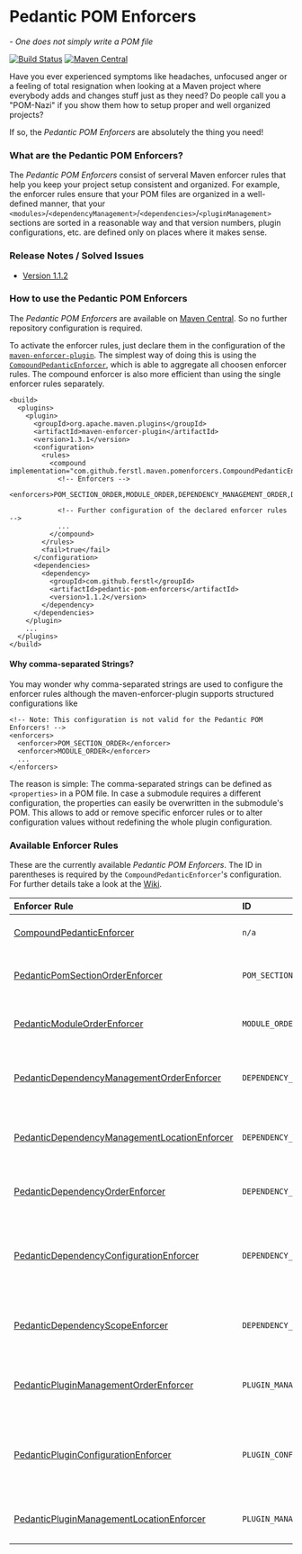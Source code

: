 # Pedantic POM Enforcers
*- One does not simply write a POM file*

[![Build Status](https://travis-ci.org/ferstl/pedantic-pom-enforcers.svg?branch=master)](https://travis-ci.org/ferstl/pedantic-pom-enforcers) [![Maven Central](https://maven-badges.herokuapp.com/maven-central/com.github.ferstl/pedantic-pom-enforcers/badge.svg)](https://maven-badges.herokuapp.com/maven-central/com.github.ferstl/pedantic-pom-enforcers)

Have you ever experienced symptoms like headaches, unfocused anger or a feeling of total resignation when looking at a Maven project where everybody adds and changes stuff just as they need? Do people call you a "POM-Nazi" if you show them how to setup proper and well organized projects?

If so, the *Pedantic POM Enforcers* are absolutely the thing you need!


### What are the Pedantic POM Enforcers?
The *Pedantic POM Enforcers* consist of serveral Maven enforcer rules that help you keep your project setup consistent and organized. For example, the enforcer rules ensure that your POM files are organized in a well-defined manner, that your `<modules>`/`<dependencyManagement>`/`<dependencies>`/`<pluginManagement>` sections are sorted in a reasonable way and that version numbers, plugin configurations, etc. are defined only on places where it makes sense.


### Release Notes / Solved Issues

- [Version 1.1.2](https://github.com/ferstl/pedantic-pom-enforcers/issues?milestone=1&state=closed)


### How to use the Pedantic POM Enforcers
The *Pedantic POM Enforcers* are available on [Maven Central](http://central.maven.org/maven2/com/github/ferstl/pedantic-pom-enforcers/). So no further repository configuration is required.

To activate the enforcer rules, just declare them in the configuration of the [`maven-enforcer-plugin`](http://maven.apache.org/enforcer/maven-enforcer-plugin/). The simplest way of doing this is using the [`CompoundPedanticEnforcer`](https://github.com/ferstl/pedantic-pom-enforcers/wiki/CompoundPedanticEnforcer), which is able to aggregate all choosen enforcer rules. The compound enforcer is also more efficient than using the single enforcer rules separately.

    <build>
      <plugins>
        <plugin>
          <groupId>org.apache.maven.plugins</groupId>
          <artifactId>maven-enforcer-plugin</artifactId>
          <version>1.3.1</version>
          <configuration>
            <rules>
              <compound implementation="com.github.ferstl.maven.pomenforcers.CompoundPedanticEnforcer">
                <!-- Enforcers -->
                <enforcers>POM_SECTION_ORDER,MODULE_ORDER,DEPENDENCY_MANAGEMENT_ORDER,DEPENDENCY_ORDER,PLUGIN_MANAGEMENT_ORDER</enforcers>
              
                <!-- Further configuration of the declared enforcer rules -->
                ...
              </compound>
            </rules>
            <fail>true</fail>
          </configuration>
          <dependencies>
            <dependency>
              <groupId>com.github.ferstl</groupId>
              <artifactId>pedantic-pom-enforcers</artifactId>
              <version>1.1.2</version>
            </dependency>
          </dependencies>
        </plugin>
        ...
      </plugins>
    </build>
    
    
#### Why comma-separated Strings?
You may wonder why comma-separated strings are used to configure the enforcer rules although the maven-enforcer-plugin supports structured configurations like

    <!-- Note: This configuration is not valid for the Pedantic POM Enforcers! -->
    <enforcers>
      <enforcer>POM_SECTION_ORDER</enforcer>
      <enforcer>MODULE_ORDER</enforcer>
      ...
    </enforcers>

The reason is simple: The comma-separated strings can be defined as `<properties>` in a POM file. In case a submodule requires a different configuration, the properties can easily be overwritten in the submodule's POM. This allows to add or remove specific enforcer rules or to alter configuration values without redefining the whole plugin configuration.

### Available Enforcer Rules
These are the currently available *Pedantic POM Enforcers*. The ID in parentheses is required by the `CompoundPedanticEnforcer`'s configuration. For further details take a look at the [Wiki](https://github.com/ferstl/pedantic-pom-enforcers/wiki/PedanticEnforcerRule).

| Enforcer Rule | ID | Description |
|:------------- |:--- |:----------- |
| [CompoundPedanticEnforcer](https://github.com/ferstl/pedantic-pom-enforcers/wiki/CompoundPedanticEnforcer) | `n/a` | Used to aggregate several pedantic enforcer rules. |
| [PedanticPomSectionOrderEnforcer](https://github.com/ferstl/pedantic-pom-enforcers/wiki/PedanticPomSectionOrderEnforcer) | `POM_SECTION_ORDER` | This enforcer makes sure that the sections in your POM files are in a defined order. |
| [PedanticModuleOrderEnforcer](https://github.com/ferstl/pedantic-pom-enforcers/wiki/PedanticModuleOrderEnforcer) | `MODULE_ORDER` | This enforcer makes sure that your `modules` section is sorted alphabetically. |
| [PedanticDependencyManagementOrderEnforcer](https://github.com/ferstl/pedantic-pom-enforcers/wiki/PedanticDependencyManagementOrderEnforcer) | `DEPENDENCY_MANAGEMENT_ORDER` | This enforcer makes sure that all artifacts in your dependency management are ordered. |
| [PedanticDependencyManagementLocationEnforcer](https://github.com/ferstl/pedantic-pom-enforcers/wiki/PedanticDependencyManagementLocationEnforcer) | `DEPENDENCY_MANAGEMENT_LOCATION` | Enforces that only a well-defined set of POMs may declare dependency management. |
| [PedanticDependencyOrderEnforcer](https://github.com/ferstl/pedantic-pom-enforcers/wiki/PedanticDependencyOrderEnforcer) | `DEPENDENCY_ORDER` | This enforcer makes sure that all artifacts in your dependencies section are ordered. |
| [PedanticDependencyConfigurationEnforcer](https://github.com/ferstl/pedantic-pom-enforcers/wiki/PedanticDependencyConfigurationEnforcer) | `DEPENDENCY_CONFIGURATION` | This enforcer makes sure that dependency versions and exclusions are declared in the `<dependencyManagement>` section. |
| [PedanticDependencyScopeEnforcer](https://github.com/ferstl/pedantic-pom-enforcers/wiki/PedanticDependencyScopeEnforcer) | `DEPENDENCY_SCOPE` | Enforces that the configured dependencies have to be defined within a specific scope. |
| [PedanticPluginManagementOrderEnforcer](https://github.com/ferstl/pedantic-pom-enforcers/wiki/PedanticPluginManagementOrderEnforcer) | `PLUGIN_MANAGEMENT_ORDER` | This enforcer makes sure that all plugins in your plugin management section are ordered. |
| [PedanticPluginConfigurationEnforcer](https://github.com/ferstl/pedantic-pom-enforcers/wiki/PedanticPluginConfigurationEnforcer) | `PLUGIN_CONFIGURATION` | Enforces that plugin versions, configurations and dependencies are defined in the `<pluginManagement>` section. |
| [PedanticPluginManagementLocationEnforcer](https://github.com/ferstl/pedantic-pom-enforcers/wiki/PedanticPluginManagementLocationEnforcer) | `PLUGIN_MANAGEMENT_LOCATION` | Enforces that only a well-defined set of POMs may declare plugin management. |

